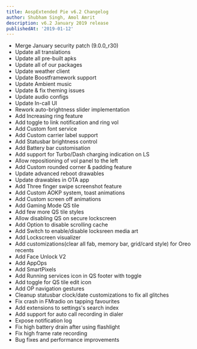 ```yaml
---
title: AospExtended Pie v6.2 Changelog
author: Shubham Singh, Amol Amrit
description: v6.2 January 2019 release
publishedAt: '2019-01-12'
---
```


- Merge January security patch (9.0.0_r30)
- Update all translations
- Update all pre-built apks
- Update all of our packages
- Update weather client
- Update Boostframework support
- Update Ambient music
- Update & fix theming issues
- Update audio configs
- Update In-call UI
- Rework auto-brightness slider implementation
- Add Increasing ring feature
- Add toggle to link notification and ring vol
- Add Custom font service
- Add Custom carrier label support
- Add Statusbar brightness control
- Add Battery bar customisation
- Add support for Turbo/Dash charging indication on LS
- Allow repositioning of vol panel to the left
- Add Custom rounded corner & padding feature
- Update advanced reboot drawables
- Update drawables in OTA app
- Add Three finger swipe screenshot feature
- Add Custom AOKP system, toast animations
- Add Custom screen off animations
- Add Gaming Mode QS tile
- Add few more QS tile styles
- Allow disabling QS on secure lockscreen
- Add Option to disable scrolling cache
- Add Switch to enable/disable locksreen media art
- Add Lockscreen visualizer
- Add customizations(clear all fab, memory bar, grid/card style) for Oreo recents
- Add Face Unlock V2
- Add AppOps
- Add SmartPixels
- Add Running services icon in QS footer with toggle
- Add toggle for QS tile edit icon
- Add OP navigation gestures
- Cleanup statusbar clock/date customizations to fix all glitches
- Fix crash in FMradio on tapping favourites
- Add extensions to settings's search index
- Add support for auto call recording in dialer
- Expose notification log
- Fix high battery drain after using flashlight
- Fix high frame rate recording
- Bug fixes and performance improvements
